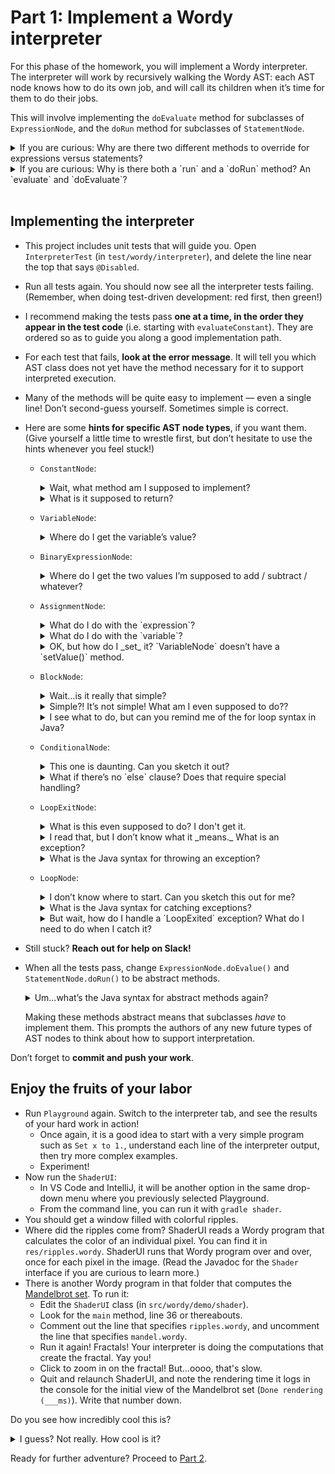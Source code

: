# Part 1: Implement a Wordy interpreter

For this phase of the homework, you will implement a Wordy interpreter. The interpreter will work by recursively walking the Wordy AST: each AST node knows how to do its own job, and will call its children when it’s time for them to do their jobs.

This will involve implementing the `doEvaluate` method for subclasses of `ExpressionNode`, and the `doRun` method for subclasses of `StatementNode`.
<details>
  <summary>If you are curious: Why are there two different methods to override for expressions versus statements?</summary>

  Expressions evaluate to a value when the code runs, i.e. they pass a value up the tree. Statements do not output a value; they just run.

  The Wordy AST draws this distinction in its class hierarchy to help keep you from making mistakes. You can’t accidentally make a statement evaluate to something because the return type of `doRun` is `void`. Conversely, you can’t accidentally make an expression _not_ return a value, because the return type of `doEvaluate` is `double`.

  Not all ASTs for all languages draw this distinctions. In some languages, _everything_ is an expression. And some ASTs might use a type system to handle this (“a void-returning node”) instead of using separate method definitions. This is just how Wordy does it.
</details>
<details>
  <summary>If you are curious: Why is there both a `run` and a `doRun` method? An `evaluate` and `doEvaluate`?</summary>

  The `run` and `evaluate` methods do work common to all statements and expressions: they report execution practice back to a `Tracer`, which allows the playground to show you how the program executed. They call the `doRun` and `doEvaluate` method to do the work that is specific to each kind of node.
 
  So, for example, if `a` is the parent of `b` in the AST, then you get this call structure:
 
     a.run() → a.doRun() → b.run() → b.doRun()
</details>
<br>


## Implementing the interpreter

- This project includes unit tests that will guide you. Open `InterpreterTest` (in `test/wordy/interpreter`), and delete the line near the top that says `@Disabled`.
- Run all tests again. You should now see all the interpreter tests failing. (Remember, when doing test-driven development: red first, then green!)
- I recommend making the tests pass **one at a time, in the order they appear in the test code** (i.e. starting with `evaluateConstant`). They are ordered so as to guide you along a good implementation path.
- For each test that fails, **look at the error message**. It will tell you which AST class does not yet have the method necessary for it to support interpreted execution.
- Many of the methods will be quite easy to implement — even a single line! Don’t second-guess yourself. Sometimes simple is correct.
- Here are some **hints for specific AST node types**, if you want them. (Give yourself a little time to wrestle first, but don’t hesitate to use the hints whenever you feel stuck!)

  - `ConstantNode`:
    <details>
      <summary>Wait, what method am I supposed to implement?</summary>

      What kind of class is this: a `StatementNode` or an `ExpressionNode`? Check the instructions at the top of part 1 again. What method do you implement for this kind of node?
      
      - <details>
        <summary>Nope, I need more of a hint than that / need help with the syntax.</summary>

        Override `doEvaluate` from the superclass. Your IDE can help you fill it in. It will look like this:
        ```java
        @Override
        protected double doEvaluate(EvaluationContext context) {
            // your implementation goes here
        }
        ```
      </details>
    </details>
    <details>
      <summary>What is it supposed to return?</summary>

      Well, for example, the ConstantNode `2` should _always_ return the number 2 when it’s evaluated. What instance variable holds the 2? (If `2` appears in Wordy code in the playground, what does the corresponding AST node look like? Where does the `2` show up in the AST view?)
    </details>

  - `VariableNode`:
    <details>
      <summary>Where do I get the variable’s value?</summary>

      The `EvaluationContext` class holds the current values of variables. Give it a variable name, and it will give you its current value.
    </details>

  - `BinaryExpressionNode`:
    <details>
      <summary>Where do I get the two values I’m supposed to add / subtract / whatever?</summary>

      You first need to _evaluate_ the left hand side, then _evaluate_ the right hand side, then combine the results.
    </details>

  - `AssignmentNode`:
    <details>
      <summary>What do I do with the `expression`?</summary>

      You need to evaluate it, just like the BinaryExpressionNode.
    </details>
    <details>
      <summary>What do I do with the `variable`?</summary>

      You need to ask it for its name. Contexts look up variables by name.
    </details>
    <details>
      <summary>OK, but how do I _set_ it? `VariableNode` doesn’t have a `setValue()` method.</summary>

      You don’t _want_ to change the `VariableNode`. That is part of the program. It never changes once the AST is created. Remember, the AST _is the program_, just in another form beside text.

      You don’t want to change the program itself. You want to change the _current value_ of the variable. What object holds the current values of the variables? (When you had to _get_ the current value of a variable before, where did you get it from?)
    </details>

  - `BlockNode`:
    <details>
      <summary>Wait…is it really that simple?</summary>

      If your test passes, then yes, it really is. This should take only 2 or 3 short lines of code.
    </details>
    <details>
      <summary>Simple?! It’s not simple! What am I even supposed to do??</summary>

      Remember, “simple” does not mean “easy!” 

      You are supposed to run each of the child statements, in order.

      It may not be easy to see, but the code will be simple when you are done.
    </details>
    <details>
      <summary>I see what to do, but can you remind me of the for loop syntax in Java?</summary>

      ```
      for (var item : listOfItems) {
        ...
      }
      ```
    </details>

  - `ConditionalNode`:
    <details>
      <summary>This one is daunting. Can you sketch it out?</summary>

      Puzzle it over a bit first. You already have experience with all the building blocks you need from the items above.

      - <details>
        <summary>When you’ve puzzled a bit, and you are ready for the sketch:</summary>

        - Evaluate the left and right hand expressions. (This will look a lot like `BinaryExpressionNode`.)
        - Compare them according to the comparison operator. (This will also look a lot like `BinaryExpressionNode`.)
        - Based on the result of the comparison, run exactly one of either the true branch or the false branch.
      </details>
    </details>
    <details>
      <summary>What if there’s no `else` clause? Does that require special handling?</summary>

      Take a look at the AST for `If 1 < 2 then set x to 1.` in the playground. There is no else clause in that statement. What does that `ConditionalNode` look like? _Does_ it require special handling?
    </details>

  - `LoopExitNode`:
    <details>
      <summary>What is this even supposed to do? I don't get it.</summary>

      Read the Javadoc for the `LoopExitNode` class. It tells you what to do, pretty much in so many words.
    </details>
    <details>
      <summary>I read that, but I don’t know what it _means._ What is an exception?</summary>

      In Java, exceptions are how code reports errors. When an error happens, code “throws” an exception, and it immediately exits the block you’re inside, maybe the whole method, maybe the method that called it and the method that called that method and…on up the chain until it encounters a “try / catch” block that matches the exception.

      The Wordy interpreter uses (arguably misuses) this mechanism to exit whatever loop we’re inside: `LoopExitNode` throws a `LoopExited` exception, and `LoopNode` catches it. That gives us a way of teleporting outside whatever loop we’re inside, no matter how deep the recursion has gone.
    </details>
    <details>
      <summary>What is the Java syntax for throwing an exception?</summary>

      `throw new SomeExceptionType()`, where `SomeExceptionType` is an exception class.
    </details>

  - `LoopNode`:
    <details>
      <summary>I don’t know where to start. Can you sketch this out for me?</summary>

      Remember, the Wordy interpreter uses exceptions to exit loops. So the structure is something like this:
      ```
      infinite loop:
        run the loop body
      but when there’s a LoopExited exception:
        we’re done
      ```
    </details>
    <details>
      <summary>What is the Java syntax for catching exceptions?</summary>

      ```java
      try {
        // lots of stuff
      } catch (SomeExceptionType e) {
        // handle the exception
      }
      ```
    </details>
    <details>
      <summary>But wait, how do I handle a `LoopExited` exception? What do I need to do when I catch it?</summary>

      Nothing!

      Just make sure you catch it _outside_ the loop.
    </details>

- Still stuck? **Reach out for help on Slack!**
- When all the tests pass, change `ExpressionNode.doEvalue()` and `StatementNode.doRun()` to be abstract methods.
  <details>
    <summary>Um…what’s the Java syntax for abstract methods again?</summary>

    For example:

    ```java
    protected abstract double doEvaluate(EvaluationContext context);
    ```

    (Note the semicolon at the end, instead of braces.)
  </details>

  Making these methods abstract means that subclasses _have_ to implement them. This prompts the authors of any new future types of AST nodes to think about how to support interpretation.

Don’t forget to **commit and push your work**.


## Enjoy the fruits of your labor

- Run `Playground` again. Switch to the interpreter tab, and see the results of your hard work in action!
  - Once again, it is a good idea to start with a very simple program such as `Set x to 1.`, understand each line of the interpreter output, then try more complex examples.
  - Experiment!
- Now run the `ShaderUI`:
  - In VS Code and IntelliJ, it will be another option in the same drop-down menu where you previously selected Playground.
  - From the command line, you can run it with `gradle shader`.
- You should get a window filled with colorful ripples.
- Where did the ripples come from? ShaderUI reads a Wordy program that calculates the color of an individual pixel. You can find it in `res/ripples.wordy`. ShaderUI runs that Wordy program over and over, once for each pixel in the image. (Read the Javadoc for the `Shader` interface if you are curious to learn more.)
- There is another Wordy program in that folder that computes the [Mandelbrot set](https://en.wikipedia.org/wiki/Mandelbrot_set). To run it:
    - Edit the `ShaderUI` class (in `src/wordy/demo/shader`).
    - Look for the `main` method, line 36 or thereabouts.
    - Comment out the line that specifies `ripples.wordy`, and uncomment the line that specifies `mandel.wordy`.
    - Run it again! Fractals! Your interpreter is doing the computations that create the fractal. Yay you!
    - Click to zoom in on the fractal! But…oooo, that's slow.
    - Quit and relaunch ShaderUI, and note the rendering time it logs in the console for the initial view of the Mandelbrot set (`Done rendering (___ms)`). Write that number down.

Do you see how incredibly cool this is?
<details>
  <summary>I guess? Not really. How cool is it?</summary>

  When you started this phase of the assigment, Wordy code was _just a bunch of data_: some text, a tree.

  You made it a program. A program that _actually runs_. Your computer is now running code in a new programming language it could not run before because _you made it do that_.

  That is incredibly cool.
</details>

Ready for further adventure? Proceed to [Part 2](2-compiler.md).
